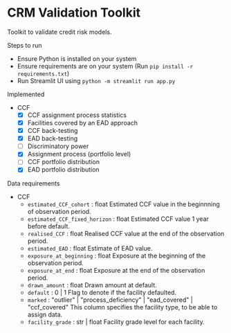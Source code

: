 # CRM Validation Toolkit
Toolkit to validate credit risk models.

Steps to run
- Ensure Python is installed on your system
- Ensure requirements are on your system (Run `pip install -r requirements.txt`)
- Run Streamlit UI using
    `python -m streamlit run app.py`

Implemented
- CCF
    - [x] CCF assignment process statistics
    - [x] Facilities covered by an EAD approach
    - [x] CCF back-testing
    - [x] EAD back-testing
    - [ ] Discriminatory power
    - [x] Assignment process (portfolio level)
    - [ ] CCF portfolio distribution
    - [x] EAD portfolio distribution

Data requirements
- CCF
    - `estimated_CCF_cohort` : float
        Estimated CCF value in the beginnning of observation period.
    - `estimated_CCF_fixed_horizon` : float
        Estimated CCF value 1 year before default.
    - `realised_CCF` : float
        Realised CCF value at the end of the observation period.
    - `estimated_EAD` : float
        Estimate of EAD value.
    - `exposure_at_beginning` : float
        Exposure at the beginning of the observation period.
    - `exposure_at_end` : float
        Exposure at the end of the observation period.
    - `drawn_amount` : float
        Drawn amount at default.
    - `default` : 0 | 1
        Flag to denote if the facility defaulted.
    - `marked` : "outlier" | "process_deficiency" | "ead_covered" | "ccf_covered"
        This column specifies the facility type, to be able to assign data.
    - `facility_grade` : str | float
        Facility grade level for each facility.
